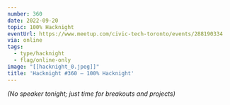 ```yaml
---
number: 360
date: 2022-09-20
topic: 100% Hacknight
eventUrl: https://www.meetup.com/civic-tech-toronto/events/288190334
via: online
tags:
  - type/hacknight
  - flag/online-only
image: "[[hacknight_0.jpeg]]"
title: 'Hacknight #360 – 100% Hacknight'
---
```

*(No speaker tonight; just time for breakouts and projects)*
